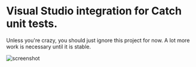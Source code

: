 Visual Studio integration for Catch unit tests.
==================

Unless you're crazy, you should just ignore this project for now. A lot more work is necessary until it is stable.

![screenshot](https://raw.github.com/SeanCline/CatchVsTestAdapter/master/CatchVsTestAdapter/CatchVsTestAdapter/screenshot.png)
